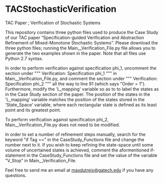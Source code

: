 # TACStochasticVerification

TAC Paper ; Verification of Stochastic Systems

This repository contains three python files used to produce the Case Study of our TAC paper “Specification-guided Verification and Abstraction Refinement of Mixed-Monotone Stochastic Systems”. Please download the three python files; running the Main__Verification_File.py file allows you to generate the two examples shown in the paper. Note that all files use Python 2.7 syntax.

In order to perform verification against specification phi_1, uncomment the section under """ Verification: Specification phi_1 """ in Main__Verification_File.py, and comment the section under """ Verification: Specification phi_2 """ all the way to line 91 (which says "Order = 1"). Furthermore, modify the 'L_mapping' variable so as to to label the states as in the Case Study section of the paper. The position of the states in the 'L_mapping' variable matches the position of the states stored in the 'State_Space' variable, where each rectangular state is defined as its least point and its greatest point.

To perform verification against specification phi_2, Main__Verification_File.py does not need to be modified.

In order to set a number of refinement steps manually, search for the keyword "if Tag ==" in the CaseStudy_Functions file and change the number next to it. If you wish to keep refining the state-space until some volume of uncertained states is achieved, comment the aformentioned if-statement in the CaseStudy_Functions file and set the value of the variable "V_Stop" in Main__Verification_File.

Feel free to send me an email at maxdutreix@gatech.edu if you have any questions.
